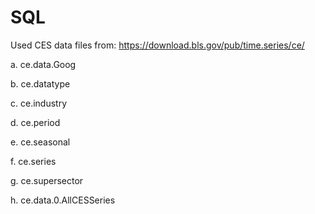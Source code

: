 # SQL

Used CES data files from:  https://download.bls.gov/pub/time.series/ce/ 

a. ce.data.Goog

b. ce.datatype

c. ce.industry

d. ce.period

e. ce.seasonal

f. ce.series

g. ce.supersector

h. ce.data.0.AllCESSeries
